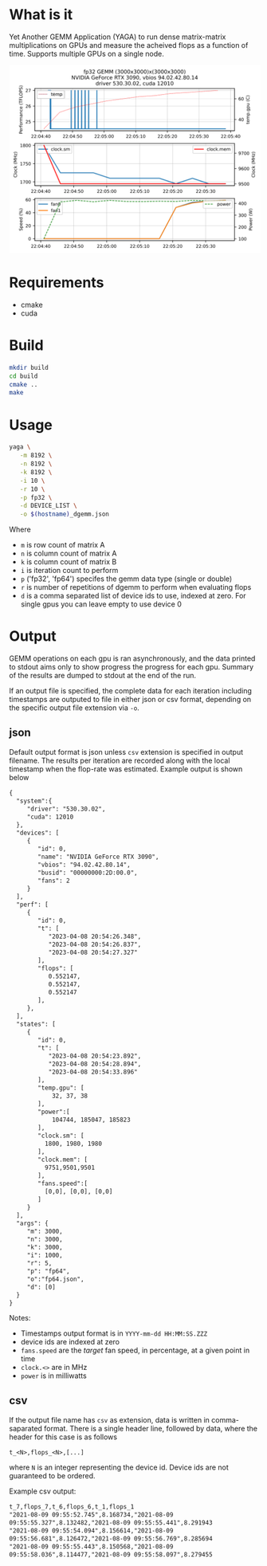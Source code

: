 # What is it

Yet Another GEMM Application (YAGA) to run dense matrix-matrix
multiplications on GPUs and measure the acheived flops as a function
of time. Supports multiple GPUs on a single node.


<p align="center">
   <img src="example/output-fp32.svg" alt="visualization of yaga output"/>
</p>


# Requirements

- cmake
- cuda


# Build

```bash
mkdir build
cd build
cmake ..
make
```


# Usage

```bash
yaga \
   -m 8192 \
   -n 8192 \
   -k 8192 \
   -i 10 \
   -r 10 \
   -p fp32 \
   -d DEVICE_LIST \
   -o $(hostname)_dgemm.json
```

Where
   - `m` is row count of matrix A
   - `n` is column count of matrix A
   - `k` is column count of matrix B
   - `i` is iteration count to perform
   - `p` ('fp32', 'fp64') specifes the gemm data type (single or double)
   - `r` is number of repetitions of dgemm to perform when evaluating
     flops
   - `d` is a comma separated list of device ids to use, indexed at
     zero. For single gpus you can leave empty to use device 0


# Output

GEMM operations on each gpu is ran asynchronously, and the data
printed to stdout aims only to show progress the progress for each
gpu. Summary of the results are dumped to stdout at the end of the
run.

If an output file is specified, the complete data for each iteration
including timestamps are outputed to file in either json or csv
format, depending on the specific output file extension via `-o`.


## json

Default output format is json unless `csv` extension is specified in
output filename. The results per iteration are recorded along with the
local timestamp when the flop-rate was estimated. Example output is
shown below

```text
{
  "system":{
     "driver": "530.30.02",
     "cuda": 12010
  },
  "devices": [
     {
        "id": 0,
        "name": "NVIDIA GeForce RTX 3090",
        "vbios": "94.02.42.80.14",
        "busid": "00000000:2D:00.0",
        "fans": 2
     }
  ],
  "perf": [
     {
        "id": 0,
        "t": [
           "2023-04-08 20:54:26.348",
           "2023-04-08 20:54:26.837",
           "2023-04-08 20:54:27.327"
        ],
        "flops": [
           0.552147,
           0.552147,
           0.552147
        ],
     },
  ],
  "states": [
     {
        "id": 0,
        "t": [
           "2023-04-08 20:54:23.892",
           "2023-04-08 20:54:28.894",
           "2023-04-08 20:54:33.896"
        ],
        "temp.gpu": [
            32, 37, 38
        ],
        "power":[
            104744, 185047, 185823
        ],
        "clock.sm": [
          1800, 1980, 1980
        ],
        "clock.mem": [
          9751,9501,9501
        ],
        "fans.speed":[
          [0,0], [0,0], [0,0]
        ]
     }
  ],
  "args": {
     "m": 3000,
     "n": 3000,
     "k": 3000,
     "i": 1000,
     "r": 5,
     "p": "fp64",
     "o":"fp64.json",
     "d": [0]
  }
}
```

Notes:
  - Timestamps output format is in `YYYY-mm-dd HH:MM:SS.ZZZ`
  - device ids are indexed at zero
  - `fans.speed` are the *target* fan speed, in percentage, at a given
    point in time
  - `clock.<>` are in MHz
  - `power` is in milliwatts


## csv

If the output file name has `csv` as extension, data is written in
comma-saparated format. There is a single header line, followed by
data, where the header for this case is as follows

```text
t_<N>,flops_<N>,[...]
```

where `N` is an integer representing the device id. Device ids are not
guaranteed to be ordered.

Example csv output:

```text
t_7,flops_7,t_6,flops_6,t_1,flops_1
"2021-08-09 09:55:52.745",8.168734,"2021-08-09 09:55:55.327",8.132482,"2021-08-09 09:55:55.441",8.291943
"2021-08-09 09:55:54.094",8.156614,"2021-08-09 09:55:56.681",8.126472,"2021-08-09 09:55:56.769",8.285694
"2021-08-09 09:55:55.443",8.150568,"2021-08-09 09:55:58.036",8.114477,"2021-08-09 09:55:58.097",8.279455
```
